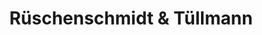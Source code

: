 ---
title: "Rüschenschmidt & Tüllmann"
url: /muenster/rueschenschmidt-und-tuellmann/
shop: Baustoffe
---